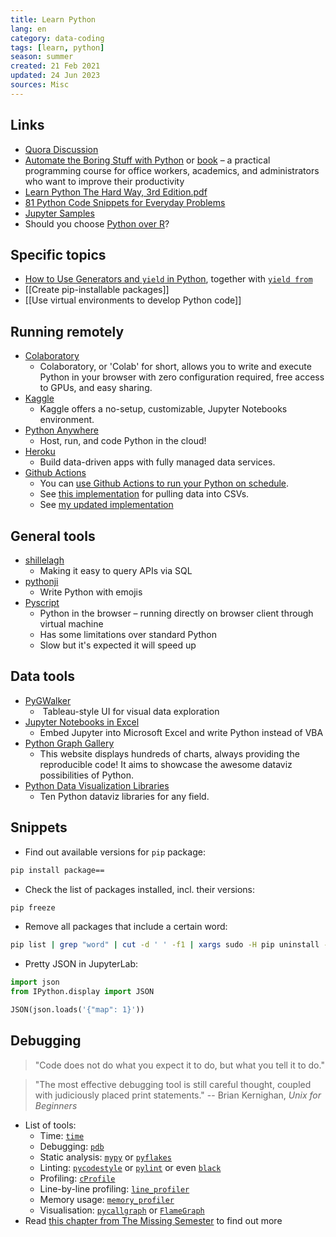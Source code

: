 ```yaml
---
title: Learn Python
lang: en
category: data-coding
tags: [learn, python]
season: summer
created: 21 Feb 2021
updated: 24 Jun 2023
sources: Misc
---
```


## Links
- [Quora Discussion](https://www.quora.com/How-should-I-start-learning-Python-1)
- [Automate the Boring Stuff with Python](https://www.udemy.com/course/automate/) or [book](https://automatetheboringstuff.com/2e/) – a practical programming course for office workers, academics, and administrators who want to improve their productivity
- [Learn Python The Hard Way, 3rd Edition.pdf](../../assets/files/Learn-Python-The-Hard-Way.pdf)
- [81 Python Code Snippets for Everyday Problems](https://therenegadecoder.com/code/python-code-snippets-for-everyday-problems/)
- [Jupyter Samples](https://github.com/ibm-et/jupyter-samples)
- Should you choose [Python over R](../../assets/files/r-vs-python.png)?

## Specific topics
- [How to Use Generators and `yield` in Python](https://realpython.com/introduction-to-python-generators/), together with [`yield from`](https://python.astrotech.io/advanced/generator/yield-from.html)
- [[Create pip-installable packages]]
- [[Use virtual environments to develop Python code]]

## Running remotely
- [Colaboratory](https://colab.research.google.com/)
	- Colaboratory, or 'Colab' for short, allows you to write and execute Python in your browser with zero configuration required, free access to GPUs, and easy sharing.
- [Kaggle](https://www.kaggle.com/)
	- Kaggle offers a no-setup, customizable, Jupyter Notebooks environment.
- [Python Anywhere](https://eu.pythonanywhere.com/)
	- Host, run, and code Python in the cloud!
- [Heroku](https://www.heroku.com/)
	- Build data-driven apps with fully managed data services.
- [Github Actions](https://github.com/features/actions)
	- You can [use Github Actions to run your Python on schedule](https://github.community/t/how-to-setup-github-actions-to-run-my-python-script-on-schedule/18335).
	- See [this implementation](https://github.com/michalskop/cz-covid-predictive-data) for pulling data into CSVs.
	- See [my updated implementation](https://github.com/one-data-cookie/brno-part-budget/blob/main/.github/workflows/cronjob.yaml)

## General tools
- [shillelagh](https://github.com/betodealmeida/shillelagh/)
	- Making it easy to query APIs via SQL
- [pythonji](https://github.com/gahjelle/pythonji)
	- Write Python with emojis
- [Pyscript](https://www.anaconda.com/blog/pyscript-python-in-the-browser)
	- Python in the browser – running directly on browser client through virtual machine
	- Has some limitations over standard Python
	- Slow but it's expected it will speed up

## Data tools
- [PyGWalker](https://github.com/Kanaries/pygwalker)
	-  Tableau-style UI for visual data exploration
- [Jupyter Notebooks in Excel](https://towardsdatascience.com/python-jupyter-notebooks-in-excel-5ab34fc6439)
	- Embed Jupyter into Microsoft Excel and write Python instead of VBA
- [Python Graph Gallery](https://python-graph-gallery.com/)
	- This website displays hundreds of charts, always providing the reproducible code! It aims to showcase the awesome dataviz possibilities of Python.
- [Python Data Visualization Libraries](https://mode.com/blog/python-data-visualization-libraries/)
	- Ten Python dataviz libraries for any field.


## Snippets
- Find out available versions for `pip` package:
```bash
pip install package==
```

- Check the list of packages installed, incl. their versions:
```bash
pip freeze
```

- Remove all packages that include a certain word:
```bash
pip list | grep "word" | cut -d ' ' -f1 | xargs sudo -H pip uninstall -y
```

- Pretty JSON in JupyterLab:
```python
import json
from IPython.display import JSON

JSON(json.loads('{"map": 1}'))
```


## Debugging
> "Code does not do what you expect it to do, but what you tell it to do."

> "The most effective debugging tool is still careful thought, coupled with judiciously placed print statements."
> -- Brian Kernighan, _Unix for Beginners_

- List of tools:
	- Time: [`time`](https://docs.python.org/3/library/time.html)
	- Debugging: [`pdb`](https://docs.python.org/3/library/pdb.html)
	- Static analysis:  [`mypy`](https://github.com/python/mypy) or [`pyflakes`](https://github.com/PyCQA/pyflakes)
	- Linting: [`pycodestyle`](https://github.com/pycqa/pycodestyle/) or [`pylint`](https://github.com/PyCQA/pylint) or even [`black`](https://github.com/psf/black)
	- Profiling: [`cProfile`](https://docs.python.org/3/library/profile.html) 
	- Line-by-line profiling: [`line_profiler`](https://github.com/pyutils/line_profiler)
	- Memory usage: [`memory_profiler`](https://github.com/pythonprofilers/memory_profiler)
	- Visualisation: [`pycallgraph`](https://github.com/gak/pycallgraph) or [`FlameGraph`](https://github.com/brendangregg/FlameGraph)
- Read [this chapter from The Missing Semester](https://missing.csail.mit.edu/2020/debugging-profiling/) to find out more
